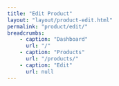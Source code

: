 ```yaml
---
title: "Edit Product"
layout: "layout/product-edit.html"
permalink: "product/edit/"
breadcrumbs:
    - caption: "Dashboard"
      url: "/"
    - caption: "Products"
      url: "/products/"
    - caption: "Edit"
      url: null
---
```

